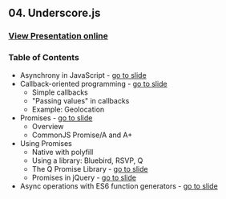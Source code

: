 ## 04. Underscore.js
### [View Presentation online](https://cdn.rawgit.com/TelerikAcademy/JavaScript-Applications/master/06.%20Promises%20and%20asynchronous%20programming/slides/index.html)
### Table of Contents
*	Asynchrony in JavaScript - [go to slide](https://cdn.rawgit.com/TelerikAcademy/JavaScript-Applications/master/06.%20Promises%20and%20asynchronous%20programming/slides/index.html#/asynchrony-in-js)
*	Callback-oriented programming - [go to slide](https://cdn.rawgit.com/TelerikAcademy/JavaScript-Applications/master/06.%20Promises%20and%20asynchronous%20programming/slides/index.html#/callback-oriented-programming)
	*	Simple callbacks
	*	"Passing values" in callbacks
	*	Example: Geolocation
*	Promises - [go to slide](https://cdn.rawgit.com/TelerikAcademy/JavaScript-Applications/master/06.%20Promises%20and%20asynchronous%20programming/slides/index.html#/promises)
	*	Overview
	*	CommonJS Promise/A and A+
*	Using Promises
	*	Native with polyfill
	*	Using a library: Bluebird, RSVP, Q
	*	The Q Promise Library - [go to slide](https://cdn.rawgit.com/TelerikAcademy/JavaScript-Applications/master/06.%20Promises%20and%20asynchronous%20programming/slides/index.html#/q-promise-library)
	*	Promises in jQuery - [go to slide](https://cdn.rawgit.com/TelerikAcademy/JavaScript-Applications/master/06.%20Promises%20and%20asynchronous%20programming/slides/index.html#/promises-in-jquery)
*	Async operations with ES6 function generators - [go to slide](https://cdn.rawgit.com/TelerikAcademy/JavaScript-Applications/master/06.%20Promises%20and%20asynchronous%20programming/slides/index.html#/async-operations-es6)